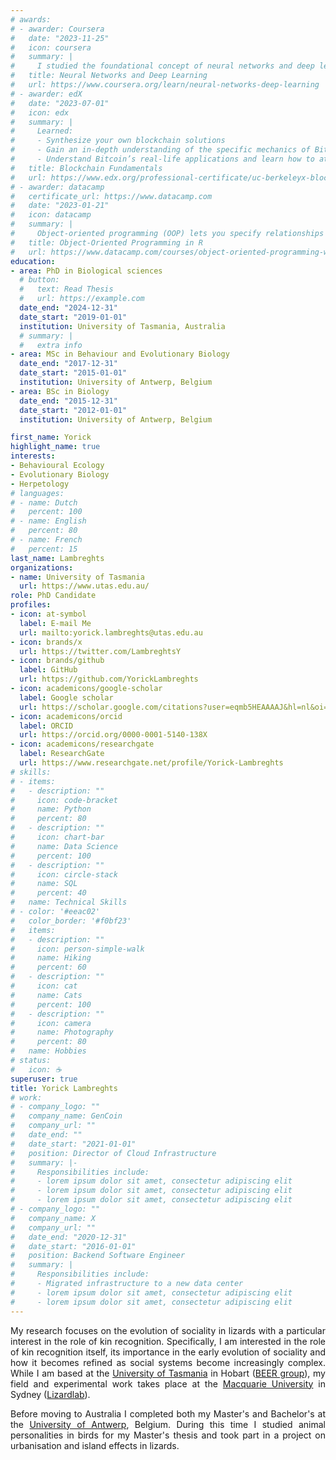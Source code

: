 ```yaml
---
# awards:
# - awarder: Coursera
#   date: "2023-11-25"
#   icon: coursera
#   summary: |
#     I studied the foundational concept of neural networks and deep learning. By the end, I was familiar with the significant technological trends driving the rise of deep learning; build, train, and apply fully connected deep neural networks; implement efficient (vectorized) neural networks; identify key parameters in a neural network’s architecture; and apply deep learning to your own applications.
#   title: Neural Networks and Deep Learning
#   url: https://www.coursera.org/learn/neural-networks-deep-learning
# - awarder: edX
#   date: "2023-07-01"
#   icon: edx
#   summary: |
#     Learned:
#     - Synthesize your own blockchain solutions
#     - Gain an in-depth understanding of the specific mechanics of Bitcoin
#     - Understand Bitcoin’s real-life applications and learn how to attack and destroy Bitcoin, Ethereum, smart contracts and Dapps, and alternatives to Bitcoin’s Proof-of-Work consensus algorithm
#   title: Blockchain Fundamentals
#   url: https://www.edx.org/professional-certificate/uc-berkeleyx-blockchain-fundamentals
# - awarder: datacamp
#   certificate_url: https://www.datacamp.com
#   date: "2023-01-21"
#   icon: datacamp
#   summary: |
#     Object-oriented programming (OOP) lets you specify relationships between functions and the objects that they can act on, helping you manage complexity in your code. This is an intermediate level course, providing an introduction to OOP, using the S3 and R6 systems. S3 is a great day-to-day R programming tool that simplifies some of the functions that you write. R6 is especially useful for industry-specific analyses, working with web APIs, and building GUIs.
#   title: Object-Oriented Programming in R
#   url: https://www.datacamp.com/courses/object-oriented-programming-with-s3-and-r6-in-r
education:
- area: PhD in Biological sciences
  # button:
  #   text: Read Thesis
  #   url: https://example.com
  date_end: "2024-12-31"
  date_start: "2019-01-01"
  institution: University of Tasmania, Australia
  # summary: |
  #   extra info
- area: MSc in Behaviour and Evolutionary Biology
  date_end: "2017-12-31"
  date_start: "2015-01-01"
  institution: University of Antwerp, Belgium
- area: BSc in Biology
  date_end: "2015-12-31"
  date_start: "2012-01-01"
  institution: University of Antwerp, Belgium

first_name: Yorick
highlight_name: true
interests:
- Behavioural Ecology
- Evolutionary Biology
- Herpetology
# languages:
# - name: Dutch
#   percent: 100
# - name: English
#   percent: 80
# - name: French
#   percent: 15
last_name: Lambreghts
organizations:
- name: University of Tasmania
  url: https://www.utas.edu.au/
role: PhD Candidate
profiles:
- icon: at-symbol
  label: E-mail Me
  url: mailto:yorick.lambreghts@utas.edu.au
- icon: brands/x
  url: https://twitter.com/LambreghtsY
- icon: brands/github
  label: GitHub
  url: https://github.com/YorickLambreghts
- icon: academicons/google-scholar
  label: Google scholar
  url: https://scholar.google.com/citations?user=eqmb5HEAAAAJ&hl=nl&oi=ao
- icon: academicons/orcid
  label: ORCID
  url: https://orcid.org/0000-0001-5140-138X
- icon: academicons/researchgate
  label: ResearchGate
  url: https://www.researchgate.net/profile/Yorick-Lambreghts
# skills:
# - items:
#   - description: ""
#     icon: code-bracket
#     name: Python
#     percent: 80
#   - description: ""
#     icon: chart-bar
#     name: Data Science
#     percent: 100
#   - description: ""
#     icon: circle-stack
#     name: SQL
#     percent: 40
#   name: Technical Skills
# - color: '#eeac02'
#   color_border: '#f0bf23'
#   items:
#   - description: ""
#     icon: person-simple-walk
#     name: Hiking
#     percent: 60
#   - description: ""
#     icon: cat
#     name: Cats
#     percent: 100
#   - description: ""
#     icon: camera
#     name: Photography
#     percent: 80
#   name: Hobbies
# status:
#   icon: ☕️
superuser: true
title: Yorick Lambreghts
# work:
# - company_logo: ""
#   company_name: GenCoin
#   company_url: ""
#   date_end: ""
#   date_start: "2021-01-01"
#   position: Director of Cloud Infrastructure
#   summary: |-
#     Responsibilities include:
#     - lorem ipsum dolor sit amet, consectetur adipiscing elit
#     - lorem ipsum dolor sit amet, consectetur adipiscing elit
#     - lorem ipsum dolor sit amet, consectetur adipiscing elit
# - company_logo: ""
#   company_name: X
#   company_url: ""
#   date_end: "2020-12-31"
#   date_start: "2016-01-01"
#   position: Backend Software Engineer
#   summary: |
#     Responsibilities include:
#     - Migrated infrastructure to a new data center
#     - lorem ipsum dolor sit amet, consectetur adipiscing elit
#     - lorem ipsum dolor sit amet, consectetur adipiscing elit
---
```


<div style="text-align: justify">

My research focuses on the evolution of sociality in lizards with a particular interest in the role of kin recognition. Specifically, I am interested in the role of kin recognition itself, its importance in the early evolution of sociality and how it becomes refined as social systems become increasingly complex. While I am based at the [University of Tasmania](https://www.utas.edu.au/) in Hobart ([BEER group](https://beergrouputas.wordpress.com/)), my field and experimental work takes place at the [Macquarie University](https://www.mq.edu.au/) in Sydney ([Lizardlab](https://whitinglab.com/)).

Before moving to Australia I completed both my Master's and Bachelor's at the [University of Antwerp](https://www.uantwerpen.be/en/), Belgium. During this time I studied animal personalities in birds for my Master's thesis and took part in a project on urbanisation and island effects in lizards.

</div>
